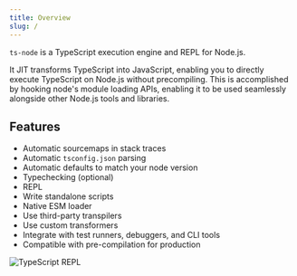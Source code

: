 ```yaml
---
title: Overview
slug: /
---
```


`ts-node` is a TypeScript execution engine and REPL for Node.js.

It JIT transforms TypeScript into JavaScript, enabling you to directly execute TypeScript on Node.js without precompiling.
This is accomplished by hooking node's module loading APIs, enabling it to be used seamlessly alongside other Node.js
tools and libraries.

## Features

* Automatic sourcemaps in stack traces
* Automatic `tsconfig.json` parsing
* Automatic defaults to match your node version
* Typechecking (optional)
* REPL
* Write standalone scripts
* Native ESM loader
* Use third-party transpilers
* Use custom transformers
* Integrate with test runners, debuggers, and CLI tools
* Compatible with pre-compilation for production

![TypeScript REPL](/img/screenshot.png)
